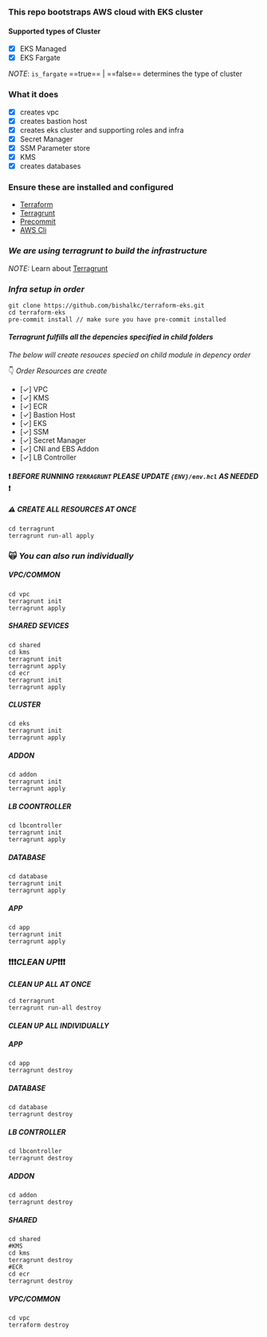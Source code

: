 ### This repo bootstraps AWS cloud with EKS cluster

#### Supported types of Cluster
- [x] EKS Managed
- [x] EKS Fargate

*NOTE*: `is_fargate` ==true== | ==false== determines the type of cluster


### What it does
- [x] creates vpc
- [x] creates bastion host
- [x] creates eks cluster and supporting roles and infra
- [x] Secret Manager
- [x] SSM Parameter store
- [x] KMS
- [x] creates databases <sup>*<!--- optional --->*</sup>

### Ensure these are installed and configured
* [Terraform](https://developer.hashicorp.com/terraform/tutorials/aws-get-started/install-cli)
* [Terragrunt](https://terragrunt.gruntwork.io/docs/getting-started/install/)
* [Precommit](https://pre-commit.com/#install)
* [AWS Cli](https://docs.aws.amazon.com/cli/latest/userguide/cli-chap-getting-started.html)

### *We are using terragrunt to build the infrastructure*
*NOTE:* Learn about [Terragrunt](https://terragrunt.gruntwork.io/)
### *Infra setup in order*
```shell
git clone https://github.com/bishalkc/terraform-eks.git
cd terraform-eks
pre-commit install // make sure you have pre-commit installed
```

#### *Terragrunt fulfills all the depencies specified in child folders*
*The below will create resouces specied on child module in depency order*

:point_down: *Order Resources are create*
- [&check;] VPC
- [&check;] KMS
- [&check;] ECR
- [&check;] Bastion Host
- [&check;] EKS
- [&check;] SSM
- [&check;] Secret Manager
- [&check;] CNI and EBS Addon
- [&check;] LB Controller

#### :heavy_exclamation_mark: *BEFORE RUNNING `TERRAGRUNT` PLEASE UPDATE `{ENV}/env.hcl` AS NEEDED* :heavy_exclamation_mark:

##### :warning: *CREATE ALL RESOURCES AT ONCE*
```shell
cd terragrunt
terragrunt run-all apply
```

### :scream_cat: *You can also run individually*
##### *VPC/COMMON*
```shell
cd vpc
terragrunt init
terragrunt apply
```

##### *SHARED SEVICES*
```shell
cd shared
cd kms
terragrunt init
terragrunt apply
cd ecr
terragrunt init
terragrunt apply
```

##### *CLUSTER*
```shell
cd eks
terragrunt init
terragrunt apply
```

##### *ADDON* <sup>*<!--- If needed --->*</sup>
```shell
cd addon
terragrunt init
terragrunt apply
```

##### *LB COONTROLLER* <sup>*<!--- If needed --->*</sup>
```shell
cd lbcontroller
terragrunt init
terragrunt apply
```

##### *DATABASE* <sup>*<!--- If needed --->*</sup>
```shell
cd database
terragrunt init
terragrunt apply
```

##### *APP* <sup>*<!--- If needed --->*</sup>
```shell
cd app
terragrunt init
terragrunt apply
```


### :exclamation::exclamation::exclamation:*CLEAN UP*:exclamation::exclamation::exclamation:
#### *CLEAN UP ALL AT ONCE*
```shell
cd terragrunt
terragrunt run-all destroy
```

#### *CLEAN UP ALL INDIVIDUALLY*
##### *APP* <sup>*<!--- If provisioned --->*</sup>
```shell
cd app
terragrunt destroy
```

##### *DATABASE* <sup>*<!--- If provisioned --->*</sup>
```shell
cd database
terragrunt destroy
```

##### *LB CONTROLLER*
```shell
cd lbcontroller
terragrunt destroy
```

##### *ADDON*
```shell
cd addon
terragrunt destroy
```
##### *SHARED*
```shell
cd shared
#KMS
cd kms
terragrunt destroy
#ECR
cd ecr
terragrunt destroy
```

##### *VPC/COMMON*
```shell
cd vpc
terraform destroy
```
